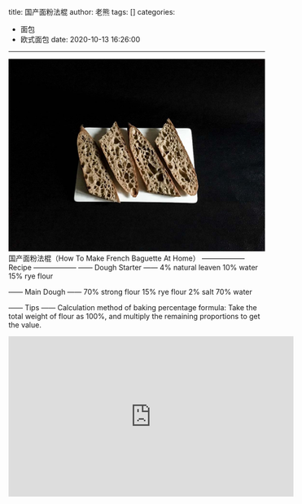 title: 国产面粉法棍
author: 老熊
tags: []
categories:
  - 面包
  - 欧式面包
date: 2020-10-13 16:26:00
---
![](/images/pasted-49.jpg)
国产面粉法棍（How To Make French Baguette At Home）
—————— Recipe ——————
—— Dough Starter ——
4% natural leaven
10% water
15% rye flour

—— Main Dough ——
70% strong flour
15% rye flour
2% salt
70% water 

—— Tips ——
Calculation method of baking percentage formula:
Take the total weight of flour as 100%, and multiply the remaining proportions to get the value.

<iframe width="560" height="315" src="https://www.youtube.com/embed/smEux7la_uw" frameborder="0" allow="accelerometer; autoplay; clipboard-write; encrypted-media; gyroscope; picture-in-picture" allowfullscreen></iframe>